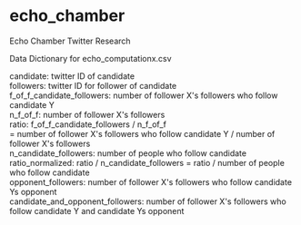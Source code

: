 # echo_chamber
Echo Chamber Twitter Research

Data Dictionary for echo_computationx.csv   

candidate: twitter ID of candidate  
followers: twitter ID for follower of candidate  
f_of_f_candidate_followers: number of follower X's followers who follow candidate Y  
n_f_of_f: number of follower X's followers  
ratio: f_of_f_candidate_followers / n_f_of_f   
       = number of follower X's followers who follow candidate Y / number of follower X's followers    
n_candidate_followers: number of people who follow candidate   
ratio_normalized: ratio / n_candidate_followers = ratio / number of people who follow candidate   
opponent_followers: number of follower X's followers who follow candidate Ys opponent   
candidate_and_opponent_followers: number of follower X's followers who follow candidate Y and candidate Ys opponent   
